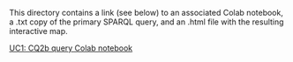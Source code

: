 This directory contains a link (see below) to an associated Colab notebook, a .txt copy of the primary SPARQL query, and an .html file with the resulting interactive map.

[UC1: CQ2b query Colab notebook](https://colab.research.google.com/drive/151yOHrS6mrIjDFazEQ5Fm08cpsYG4r0A?usp=drive_link)
